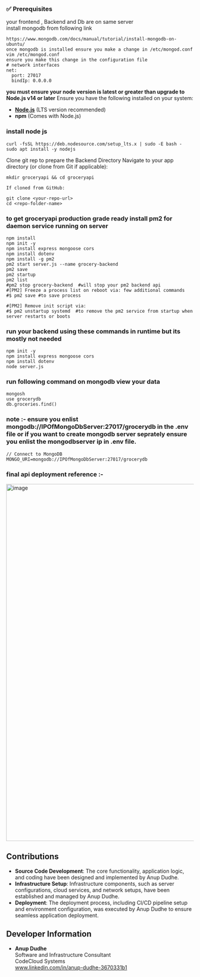 
### ✅ Prerequisites
your frontend , Backend and Db are on same server  
install mongodb from following link
```
https://www.mongodb.com/docs/manual/tutorial/install-mongodb-on-ubuntu/
once mongodb is installed ensure you make a change in /etc/mongod.conf
vim /etc/mongod.conf
ensure you make this change in the configuration file
# network interfaces
net:
  port: 27017
  bindIp: 0.0.0.0

```
**you must ensure your node version is latest or greater than **upgrade to Node.js v14 or later****
Ensure you have the following installed on your system:  
- **[Node.js](https://nodejs.org/)** (LTS version recommended)  
- **npm** (Comes with Node.js)  
### install node js 
```
curl -fsSL https://deb.nodesource.com/setup_lts.x | sudo -E bash -
sudo apt install -y nodejs
```
Clone git rep to prepare the Backend Directory
	Navigate to your app directory (or clone from Git if applicable):

	mkdir groceryapi && cd groceryapi

	If cloned from GitHub:

	git clone <your-repo-url>
	cd <repo-folder-name>


### to get groceryapi production grade ready install pm2 for daemon service running on server 
```
npm install
npm init -y
npm install express mongoose cors
npm install dotenv
npm install -g pm2
pm2 start server.js --name grocery-backend
pm2 save
pm2 startup
pm2 list
#pm2 stop grocery-backend  #will stop your pm2 backend api 
#[PM2] Freeze a process list on reboot via: few additional commands  
#$ pm2 save #to save process

#[PM2] Remove init script via:
#$ pm2 unstartup systemd  #to remove the pm2 service from startup when server restarts or boots
```
### run your backend using these commands in runtime but its mostly not needed
```
npm init -y
npm install express mongoose cors
npm install dotenv
node server.js
```
###

### run following command on mongodb view your data
```
mongosh
use grocerydb
db.groceries.find()
```

### note :- ensure you enlist mongodb://IPOfMongoDbServer:27017/grocerydb in the .env file or if you want to create mongodb server seprately ensure you enlist the mongodbserver ip in .env file.
```
// Connect to MongoDB
MONGO_URI=mongodb://IPOfMongoDbServer:27017/grocerydb
```
### final api deployment reference :- 
<img width="959" alt="image" src="https://github.com/user-attachments/assets/55b96019-6fbe-4ea5-a849-5c8ba99fd521" />


## Contributions

- **Source Code Development**: The core functionality, application logic, and coding have been designed and implemented by Anup Dudhe.
- **Infrastructure Setup**: Infrastructure components, such as server configurations, cloud services, and network setups, have been established and managed by Anup Dudhe.
- **Deployment**: The deployment process, including CI/CD pipeline setup and environment configuration, was executed by Anup Dudhe to ensure seamless application deployment.

## Developer Information

- **Anup Dudhe**  
  Software and Infrastructure Consultant  
  CodeCloud Systems  
  www.linkedin.com/in/anup-dudhe-3670331b1
    
